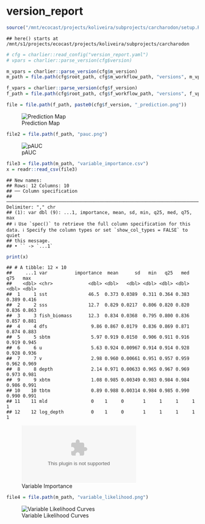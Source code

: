 version_report
================

``` r
source("/mnt/ecocast/projects/koliveira/subprojects/carcharodon/setup.R")
```

    ## here() starts at /mnt/s1/projects/ecocast/projects/koliveira/subprojects/carcharodon

``` r
# cfg = charlier::read_config("version_report.yaml")
# vpars = charlier::parse_version(cfg$version)

m_vpars = charlier::parse_version(cfg$m_version)
m_path = file.path(cfg$root_path, cfg$m_workflow_path, "versions", m_vpars[["major"]], m_vpars[["minor"]], cfg$m_version)

f_vpars = charlier::parse_version(cfg$f_version)
f_path = file.path(cfg$root_path, cfg$f_workflow_path, "versions", f_vpars[["major"]], f_vpars[["minor"]], cfg$f_version)
```

``` r
file = file.path(f_path, paste0(cfg$f_version, "_prediction.png"))
```

<figure>
<img
src="/mnt/s1/projects/ecocast/projects/koliveira/subprojects/carcharodon/workflows/forecast_workflow/versions/v01/0002/v01.0002.03/v01.0002.03_prediction.png"
alt="Prediction Map" />
<figcaption aria-hidden="true">Prediction Map</figcaption>
</figure>

``` r
file2 = file.path(f_path, "pauc.png")
```

<figure>
<img
src="/mnt/s1/projects/ecocast/projects/koliveira/subprojects/carcharodon/workflows/forecast_workflow/versions/v01/0002/v01.0002.03/pauc.png"
alt="pAUC" />
<figcaption aria-hidden="true">pAUC</figcaption>
</figure>

``` r
file3 = file.path(m_path, "variable_importance.csv")
x = readr::read_csv(file3)
```

    ## New names:
    ## Rows: 12 Columns: 10
    ## ── Column specification
    ## ──────────────────────────────────────────────────────────────────────────────────────────────────────────────────────── Delimiter: "," chr
    ## (1): var dbl (9): ...1, importance, mean, sd, min, q25, med, q75, max
    ## ℹ Use `spec()` to retrieve the full column specification for this data. ℹ Specify the column types or set `show_col_types = FALSE` to quiet
    ## this message.
    ## • `` -> `...1`

``` r
print(x)
```

    ## # A tibble: 12 × 10
    ##     ...1 var          importance  mean      sd   min   q25   med   q75   max
    ##    <dbl> <chr>             <dbl> <dbl>   <dbl> <dbl> <dbl> <dbl> <dbl> <dbl>
    ##  1     1 sst               46.5  0.373 0.0389  0.311 0.364 0.383 0.389 0.416
    ##  2     2 sss               12.7  0.829 0.0217  0.806 0.820 0.820 0.836 0.863
    ##  3     3 fish_biomass      12.3  0.834 0.0368  0.795 0.800 0.836 0.857 0.881
    ##  4     4 dfs                9.86 0.867 0.0179  0.836 0.869 0.871 0.874 0.883
    ##  5     5 sbtm               5.97 0.919 0.0150  0.906 0.911 0.916 0.919 0.945
    ##  6     6 u                  5.63 0.924 0.00967 0.914 0.914 0.928 0.928 0.936
    ##  7     7 v                  2.98 0.960 0.00661 0.951 0.957 0.959 0.962 0.969
    ##  8     8 depth              2.14 0.971 0.00633 0.965 0.967 0.969 0.973 0.981
    ##  9     9 xbtm               1.08 0.985 0.00349 0.983 0.984 0.984 0.986 0.991
    ## 10    10 tbtm               0.89 0.988 0.00314 0.984 0.985 0.990 0.990 0.991
    ## 11    11 mld                0    1     0       1     1     1     1     1    
    ## 12    12 log_depth          0    1     0       1     1     1     1     1

<figure>
<embed
src="/mnt/s1/projects/ecocast/projects/koliveira/subprojects/carcharodon/workflows/modeling_workflow/versions/v01/000/v01.000.03/variable_importance.csv" />
<figcaption aria-hidden="true">Variable Importance</figcaption>
</figure>

``` r
file4 = file.path(m_path, "variable_likelihood.png")
```

<figure>
<img
src="/mnt/s1/projects/ecocast/projects/koliveira/subprojects/carcharodon/workflows/modeling_workflow/versions/v01/000/v01.000.03/variable_likelihood.png"
alt="Variable Likelihood Curves" />
<figcaption aria-hidden="true">Variable Likelihood Curves</figcaption>
</figure>
